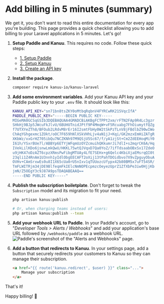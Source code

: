 # Add billing in 5 minutes (summary)

We get it, you don't want to read this entire documentation for every app you're building. This page provides a quick checklist allowing you to add billing to your Laravel applications in 5 minutes. Let's go!

1. **Setup Paddle and Kanuu**. This requires no code. Follow these quick steps:
    - [1. Setup Paddle](/getting-started/setup-paddle)
    - [2. Setup Kanuu](/getting-started/setup-kanuu)
    - [3. Create an API key](/getting-started/create-api-key)

1. **Install the package**.
    ```sh
    composer require kanuu-io/kanuu-laravel
    ```

1. **Add some environment variables**. Add your Kanuu API key and your Paddle public key to your `.env` file. It should look like this:
    ```sh
    KANUU_API_KEY="sn71bn8tsZKY0oMtbqRqbnV4FYRCwRK21SVqcIfA"
    PADDLE_PUBLIC_KEY="-----BEGIN PUBLIC KEY-----
    MIGeMA0GCSqGSIb3DQEBAQUAA4GMADCBiAKBgFCTPPt2xm/rFTN2FAp9R4Lc3gzr
    SHkHj9BJp5JWcuFkJlvU/6BUHUTnidJPtf9P4MmqW+vF5Rcuabg7FhOiumytfQZg
    f7UTXYeZTh8/BFOub2LRdvM8rEr16I2smtFbHy0W2tSkPzTLnV8jFBdlbZ90wIWo
    ChAqYGhgexmc1ZOkt/oOC7F659hNlXSkVHhLjv4aN1jJ+Kqi/GK2mzxEmHiZATgR
    XKbWz/xxGrHZ705ibQu7NCZKNh97M9QSjU5Sc67/f/yA1zjSt+Cm2ZdEEHoqMiY0
    I61h/YSxrBUe7l/ABBYp6ETYjWFqmUzOYZcmuihQKkumrJi7dlI+s2mqrCK6A/Hq
    IVekLilKDo6jsnwLmkQwU/HKKL75wtQJVqxD7Qa0YoZ/7ifTdsaabOBxSx17ZdeO
    u9jHK47oDzAZT6cpzXRmsPwFibgMTUAy4LfE7SEHx+g6Qelc4KbiXjaEMsrqQI0t
    23qli1Z4RnAm1U3nnh1yIdlObgEECAFT2oXij13tPahTDOidbvo7X9vZpguyObuA
    OVHv+CAmSrxwEs0u8I1X65cUa0rU5nIxv1qTUUozcUfypx42b80BM5x7uFT54SR/
    TmFLWITRjm34jDE9BlfeqmFkIElcNmNOPEcpmzcOeyezUprZ1ZfXbPe3iw0HjjKb
    jmN/Z5OEgY3c9J87A9psTDAQABEAAQ==
    -----END PUBLIC KEY-----"
    ```

1. **Publish the subscription boiletplate**. Don't forget to tweak the `Subscription` model and its migration to fit your need.
    ```sh
    php artisan kanuu:publish

    # Or, when charging teams instead of users:
    php artisan kanuu:publish --team
    ```

1. **Add your webhook URL to Paddle**. In your Paddle's account, go to "*Developer Tools > Alerts / Webhooks*" and add your application's base URL followed by `/webhooks/paddle` as a webhook URL.
    ![Paddle's screenshot of the "Alerts and Webhooks" page.](/paddle_webhooks.png)

1. **Add a button that redirects to Kanuu**. In your settings page, add a button that securely redirects your customers to Kanuu so they can manage their subscription.
    ```html
    <a href="{{ route('kanuu.redirect', $user) }}" class="...">
        Manage your subscription
    </a>
    ```

That's it!

Happy billing! 💸

